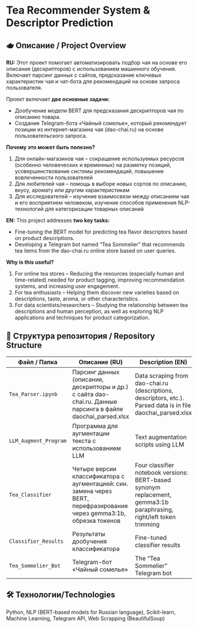 # Tea Recommender System & Descriptor Prediction

## 🫖 Описание / Project Overview

**RU:**
Этот проект помогает автоматизировать подбор чая на основе его описания (дескрипторов) с использованием машинного обучения. Включает парсинг данных с сайтов, предсказание ключевых характеристик чая и чат-бота для рекомендаций на основе запроса пользователя.

Проект включает **две основные задачи:**
- Дообучение модели BERT для предсказания дескрипторов чая по описанию товара.
- Создание Telegram-бота «Чайный сомелье», который рекомендует позиции из интернет-магазина чая (dao-chai.ru) на основе пользовательского запроса.

**Почему это может быть полезно?**
1. Для онлайн-магазинов чая – сокращение используемых ресурсов (особенно человеческих и временных) на разметку позиций, усовершенствование системы рекомендаций, повышение вовлеченности пользователей 
2. Для любителей чая – помощь в выборе новых сортов по описанию, вкусу, аромату или другим характеристикам
3. Для исследователей – изучение взаимосвязи между описанием чая и его восприятием человеком, изучение способов применения NLP-технологий для категоризации товарных описаний

**EN:**
This project addresses **two key tasks:**
- Fine-tuning the BERT model for predicting tea flavor descriptors based on product descriptions.
- Developing a Telegram bot named “Tea Sommelier” that recommends tea items from the dao-chai.ru online store based on user queries.

**Why is this useful?**
1. For online tea stores – Reducing the resources (especially human and time-related) needed for product tagging, improving recommendation systems, and increasing user engagement.
2. For tea enthusiasts – Helping them discover new varieties based on descriptions, taste, aroma, or other characteristics.
3. For data scientists/researchers – Studying the relationship between tea descriptions and human perception, as well as exploring NLP applications and techniques for product categorization.

## 📁 Структура репозитория / Repository Structure

| Файл / Папка            | Описание (RU)                                                                                   | Description (EN)                                                                 |
|------------------------|--------------------------------------------------------------------------------------------------|----------------------------------------------------------------------------------|
| `Tea_Parser.ipynb`     | Парсинг данных (описания, дескрипторы и др.) с сайта dao-chai.ru. Данные парсинга в файле daochai_parsed.xlsx                                | Data scraping from dao-chai.ru (descriptions, descriptors, etc.). Parsed data is in file daochai_parsed.xlsx   |
| `LLM_Augment_Program`   | Программа для аугментации текста с использованием LLM                           | Text augmentation scripts using LLM                                        |
| `Tea_Classifier` | Четыре версии классификатора с аугментацией: син. замена через BERT, перефразирование через gemma3:1b, обрезка токенов | Four classifier notebook versions: BERT-based synonym replacement, gemma3:1b paraphrasing, right/left token trimming |
| `Classifier_Results`  | Результаты дообучения классификатора                                            | Fine-tuned classifier results                                              |
| `Tea_Sommelier_Bot`     |  Telegram-бот «Чайный сомелье»                                                  |  The “Tea Sommelier” Telegram bot                                          |


## 🛠️ Технологии/Technologies 
Python, NLP (BERT-based models for Russian language), Scikit-learn, Machine Learning, Telegram API, Web Scrapping (BeautifulSoup)

